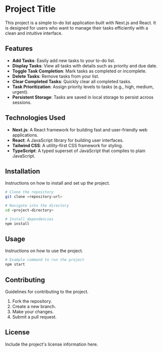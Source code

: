 # Project Title

This project is a simple to-do list application built with Next.js and React. It is designed for users who want to manage their tasks efficiently with a clean and intuitive interface.

## Features

- **Add Tasks**: Easily add new tasks to your to-do list.
- **Display Tasks**: View all tasks with details such as priority and due date.
- **Toggle Task Completion**: Mark tasks as completed or incomplete.
- **Delete Tasks**: Remove tasks from your list.
- **Clear Completed Tasks**: Quickly clear all completed tasks.
- **Task Prioritization**: Assign priority levels to tasks (e.g., high, medium, urgent).
- **Persistent Storage**: Tasks are saved in local storage to persist across sessions.

## Technologies Used

- **Next.js**: A React framework for building fast and user-friendly web applications.
- **React**: A JavaScript library for building user interfaces.
- **Tailwind CSS**: A utility-first CSS framework for styling.
- **TypeScript**: A typed superset of JavaScript that compiles to plain JavaScript.

## Installation

Instructions on how to install and set up the project.

```bash
# Clone the repository
git clone <repository-url>

# Navigate into the directory
cd <project-directory>

# Install dependencies
npm install
```

## Usage

Instructions on how to use the project.

```bash
# Example command to run the project
npm start
```

## Contributing

Guidelines for contributing to the project.

1. Fork the repository.
2. Create a new branch.
3. Make your changes.
4. Submit a pull request.

## License

Include the project's license information here.
